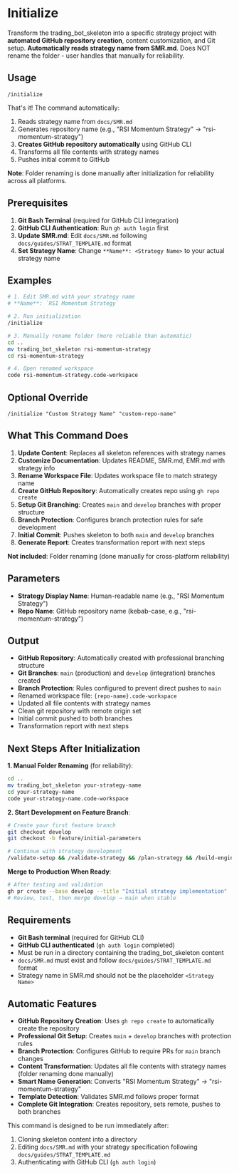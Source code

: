 # Initialize

Transform the trading_bot_skeleton into a specific strategy project with **automated GitHub repository creation**, content customization, and Git setup. **Automatically reads strategy name from SMR.md**. Does NOT rename the folder - user handles that manually for reliability.

## Usage

```
/initialize
```

That's it! The command automatically:
1. Reads strategy name from `docs/SMR.md` 
2. Generates repository name (e.g., "RSI Momentum Strategy" → "rsi-momentum-strategy")
3. **Creates GitHub repository automatically** using GitHub CLI
4. Transforms all file contents with strategy names
5. Pushes initial commit to GitHub

**Note**: Folder renaming is done manually after initialization for reliability across all platforms.

## Prerequisites

1. **Git Bash Terminal** (required for GitHub CLI integration)
2. **GitHub CLI Authentication**: Run `gh auth login` first
3. **Update SMR.md**: Edit `docs/SMR.md` following `docs/guides/STRAT_TEMPLATE.md` format
4. **Set Strategy Name**: Change `**Name**: <Strategy Name>` to your actual strategy name

## Examples

```bash
# 1. Edit SMR.md with your strategy name
# **Name**: `RSI Momentum Strategy`

# 2. Run initialization
/initialize

# 3. Manually rename folder (more reliable than automatic)
cd ..
mv trading_bot_skeleton rsi-momentum-strategy
cd rsi-momentum-strategy

# 4. Open renamed workspace
code rsi-momentum-strategy.code-workspace
```

## Optional Override

```
/initialize "Custom Strategy Name" "custom-repo-name"
```

## What This Command Does

1. **Update Content**: Replaces all skeleton references with strategy names
2. **Customize Documentation**: Updates README, SMR.md, EMR.md with strategy info  
3. **Rename Workspace File**: Updates workspace file to match strategy name
4. **Create GitHub Repository**: Automatically creates repo using `gh repo create`
5. **Setup Git Branching**: Creates `main` and `develop` branches with proper structure
6. **Branch Protection**: Configures branch protection rules for safe development
7. **Initial Commit**: Pushes skeleton to both `main` and `develop` branches
8. **Generate Report**: Creates transformation report with next steps

**Not included**: Folder renaming (done manually for cross-platform reliability)

## Parameters

- **Strategy Display Name**: Human-readable name (e.g., "RSI Momentum Strategy")
- **Repo Name**: GitHub repository name (kebab-case, e.g., "rsi-momentum-strategy")

## Output

- **GitHub Repository**: Automatically created with professional branching structure
- **Git Branches**: `main` (production) and `develop` (integration) branches created
- **Branch Protection**: Rules configured to prevent direct pushes to `main`
- Renamed workspace file: `{repo-name}.code-workspace`
- Updated all file contents with strategy names
- Clean git repository with remote origin set
- Initial commit pushed to both branches
- Transformation report with next steps

## Next Steps After Initialization

**1. Manual Folder Renaming** (for reliability):
```bash
cd ..
mv trading_bot_skeleton your-strategy-name
cd your-strategy-name
code your-strategy-name.code-workspace
```

**2. Start Development on Feature Branch**:
```bash
# Create your first feature branch  
git checkout develop
git checkout -b feature/initial-parameters

# Continue with strategy development
/validate-setup && /validate-strategy && /plan-strategy && /build-engine
```

**Merge to Production When Ready**:
```bash
# After testing and validation
gh pr create --base develop --title "Initial strategy implementation"
# Review, test, then merge develop → main when stable
```

## Requirements

- **Git Bash terminal** (required for GitHub CLI)
- **GitHub CLI authenticated** (`gh auth login` completed)
- Must be run in a directory containing the trading_bot_skeleton content
- `docs/SMR.md` must exist and follow `docs/guides/STRAT_TEMPLATE.md` format
- Strategy name in SMR.md should not be the placeholder `<Strategy Name>`

## Automatic Features

- **GitHub Repository Creation**: Uses `gh repo create` to automatically create the repository
- **Professional Git Setup**: Creates `main` + `develop` branches with protection rules
- **Branch Protection**: Configures GitHub to require PRs for `main` branch changes
- **Content Transformation**: Updates all file contents with strategy names (folder renaming done manually)
- **Smart Name Generation**: Converts "RSI Momentum Strategy" → "rsi-momentum-strategy" 
- **Template Detection**: Validates SMR.md follows proper format
- **Complete Git Integration**: Creates repository, sets remote, pushes to both branches

This command is designed to be run immediately after:
1. Cloning skeleton content into a directory
2. Editing `docs/SMR.md` with your strategy specification following `docs/guides/STRAT_TEMPLATE.md`
3. Authenticating with GitHub CLI (`gh auth login`)